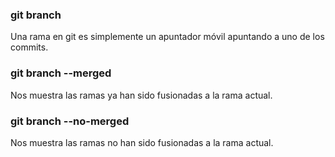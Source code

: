 ### git branch
Una rama en git es simplemente un apuntador móvil apuntando a uno de los commits.

### git branch --merged
Nos muestra las ramas ya han sido fusionadas a la rama actual.

### git branch --no-merged
Nos muestra las ramas no han sido fusionadas a la rama actual.
